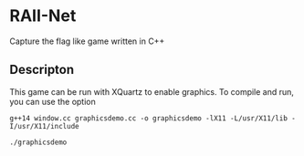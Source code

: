 # RAII-Net
Capture the flag like game written in C++ 

## Descripton 
This game can be run with XQuartz to enable graphics. 
To compile and run, you can use the option 
```
g++14 window.cc graphicsdemo.cc -o graphicsdemo -lX11 -L/usr/X11/lib -I/usr/X11/include

./graphicsdemo
```